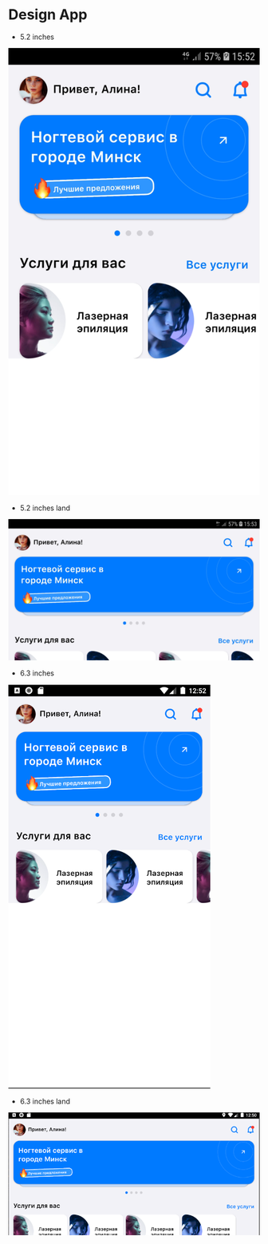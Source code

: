 # Design App

* 5.2 inches
<img alt="Icon" src="/ReadMe images/phone.jpg" />

* 5.2 inches land
<img alt="Icon" src="/ReadMe images/phone_land.jpg" />

* 6.3 inches
<img alt="Icon" src="/ReadMe images/emulator.png" />

* 6.3 inches land
<img alt="Icon" src="/ReadMe images/emulator_land.png" />
